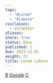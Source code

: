 ```yaml
---
tags:
  - "#Lorem"
  - "#labore"
cssclasses:
  - excepteur
aliases: 
share: true
status: Done
published: 1
due: 2023-12-01
weight: 72
title: Lorem Labore
---
```

[B](./B.md#) [Google](https://www.google.com) [C](./C.md#)

